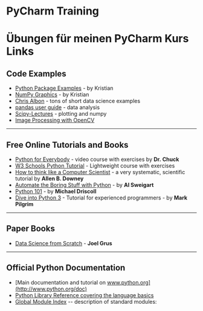 # PyCharm Training

Übungen für meinen PyCharm Kurs
Links
=====

Code Examples
-------------

-   [Python Package
    Examples](https://github.com/krother/python3_package_examples) - by
    Kristian
-   [NumPy Graphics](https://github.com/krother/generative_art/) - by
    Kristian
-   [Chris Albon](https://chrisalbon.com/) - tons of short data science
    examples
-   [pandas user guide](https://pandas.pydata.org/docs/) - data analysis
-   [Scipy-Lectures](https://scipy-lectures.org/) - plotting and numpy
-   [Image Processing with
    OpenCV](https://docs.opencv.org/3.0-beta/doc/py_tutorials/py_tutorials.html)

------------------------------------------------------------------------

Free Online Tutorials and Books
-------------------------------

-   [Python for
    Everybody](https://www.freecodecamp.org/learn/scientific-computing-with-python/python-for-everybody/) -
    video course with exercises by **Dr. Chuck**
-   [W3 Schools Python
    Tutorial](https://www.w3schools.com/python/default.asp) -
    Lightweight course with exercises
-   [How to think like a Computer
    Scientist](http://www.greenteapress.com/thinkpython/) - a very
    systematic, scientific tutorial by **Allen B. Downey**
-   [Automate the Boring Stuff with
    Python](https://automatetheboringstuff.com/) - by **Al Sweigart**
-   [Python 101](http://python101.pythonlibrary.org/) - by **Michael
    Driscoll**
-   [Dive into Python
    3](https://diveinto.org/python3/table-of-contents.html) - Tutorial
    for experienced programmers - by **Mark Pilgrim**

------------------------------------------------------------------------

Paper Books
-----------

-   [Data Science from
    Scratch](http://shop.oreilly.com/product/0636920033400.do) - **Joel
    Grus**

------------------------------------------------------------------------

Official Python Documentation
-----------------------------

-   [Main documentation and tutorial on
    www.python.org](http://www.python.org/doc)
-   [Python Library Reference covering the language
    basics](https://docs.python.org/3/library/index.html)
-   [Global Module Index](https://docs.python.org/3/py-modindex.html) --
    description of standard modules:
